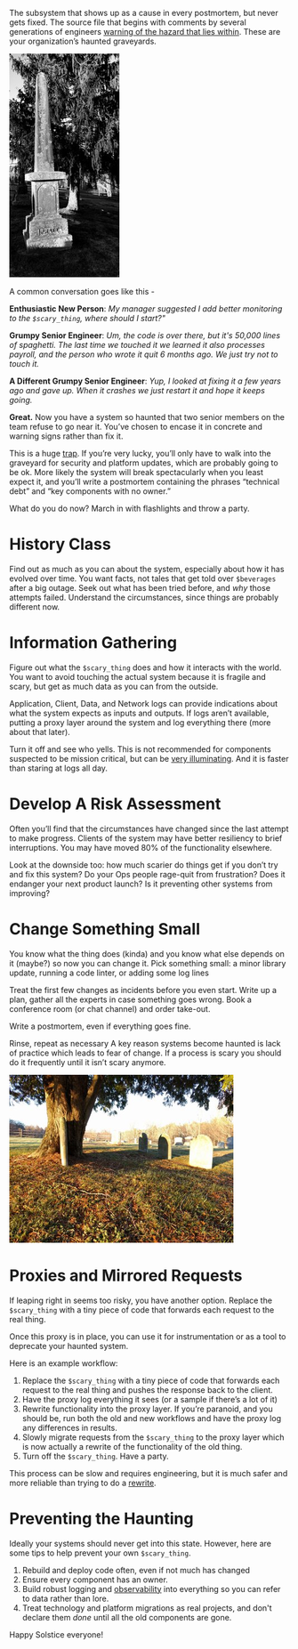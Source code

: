 
The subsystem that shows up as a cause in every postmortem, but never gets fixed. The source file that begins with
comments by several generations of engineers [warning of the hazard  that lies within](https://www.osti.gov/scitech/biblio/6799619). These are your organization’s haunted graveyards.

![haunted graveyard](./dark-graveyard-small.jpg)

A common conversation goes like this -

**Enthusiastic New Person**: _My manager suggested I add better monitoring to the `$scary_thing`, where should I start?"_

**Grumpy Senior Engineer**: _Um, the code is over there, but it's 50,000 lines of spaghetti. The last time we touched it we learned it also processes payroll, and the person who wrote it quit 6 months ago. We just try not to touch it._

**A Different Grumpy Senior Engineer**: _Yup, I looked at fixing it a few years ago and gave up. When it crashes we just restart it and hope it keeps going._

**Great.** Now you have a system so haunted that two senior members on the team refuse to go near it. You’ve chosen to encase it in concrete and warning signs rather than fix it.

This is a huge [trap](https://www.usenix.org/conference/srecon17americas/program/presentation/reilly). If you’re very lucky, you’ll only have to walk into the graveyard for security and platform updates, which are probably <crosses fingers> going to be ok. More likely the system will break spectacularly when you least expect it, and you’ll write a postmortem containing the phrases “technical debt” and “key components with no owner.”

What do you do now? March in with flashlights and throw a party.

# History Class
Find out as much as you can about the system, especially about how it has evolved over time. You want facts,
not tales that get told over `$beverages` after a big outage. Seek out what has been tried before, and *why* those attempts failed. Understand the circumstances, since things are probably different now.

# Information Gathering
Figure out what the `$scary_thing` does and how it interacts with the world. You want to avoid touching the actual system because it is fragile and scary, but get as much data as you can from the outside.

Application, Client, Data, and Network logs can provide indications about what the system expects as inputs and outputs. If logs aren’t available, putting a proxy layer around the system and log everything there (more about that later).

Turn it off and see who yells. This is not recommended for components suspected to be mission critical, but can be
[very illuminating](https://landing.google.com/sre/book/chapters/service-level-objectives.html#xref_risk-management_global-chubby-planned-outage). And it is faster than staring at logs all day.

# Develop A Risk Assessment
Often you’ll find that the circumstances have changed since the last attempt to make progress. Clients of the system may have better resiliency to brief interruptions. You may have moved 80% of the functionality elsewhere.

Look at the downside too: how much scarier do things get if you don’t try and fix this system? Do your Ops people rage-quit from frustration? Does it endanger your next product launch? Is it preventing other systems from improving?

# Change Something Small
You know what the thing does (kinda) and you know what else depends on it (maybe?) so now you can change it. Pick something small: a minor library update, running a code linter, or adding some log lines

Treat the first few changes as incidents before you even start. Write up a plan, gather all the experts in case something goes wrong. Book a conference room (or chat channel) and order take-out.

Write a postmortem, even if everything goes fine.

Rinse, repeat as necessary
A key reason systems become haunted is lack of practice which leads to fear of change.
If a process is scary you should do it frequently until it isn’t scary anymore.

![sunny graveyard](./light-graveyard-small.jpg)

# Proxies and Mirrored Requests
If leaping right in seems too risky, you have another option. Replace the `$scary_thing` with a tiny piece of code that forwards each request to the real thing.

Once this proxy is in place, you can use it for instrumentation or as a tool to deprecate your haunted system.

Here is an example workflow:

1. Replace the `$scary_thing` with a tiny piece of code that forwards each request to the real thing and pushes the response back to the client.
1. Have the proxy log everything it sees (or a sample if there’s a lot of it)
1. Rewrite functionality into the proxy layer. If you’re paranoid, and you should be, run both the old and new workflows and have the proxy log any differences in results.
1. Slowly migrate requests from the `$scary_thing` to the proxy layer which is now actually a rewrite of the functionality of the old thing.
1. Turn off the `$scary_thing`. Have a party.

This process can be slow and requires engineering, but it is much safer and more reliable than trying to do a
[rewrite](https://everythingsysadmin.com/2016/03/wasting-one-million-dollars.html).

# Preventing the Haunting
Ideally your systems should never get into this state. However, here are some tips to help prevent your own `$scary_thing`.

1. Rebuild and deploy code often, even if not much has changed
1. Ensure every component has an owner.
1. Build robust logging and [observability](https://honeycomb.io/blog/2017/11/best-practices-for-observability/)
into everything so you can refer to data rather than lore.
1. Treat technology and platform migrations as real projects, and don't declare them _done_ until all the old
components are gone.

Happy Solstice everyone!
